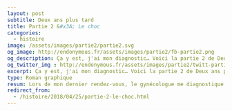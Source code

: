 ```yaml
---
layout: post
subtitle: Deux ans plus tard
title: Partie 2 &#x3A; Le choc
categories:
  - histoire
image: /assets/images/partie2/partie2.svg
og_image: http://endonymous.fr/assets/images/partie2/fb-partie2.png
og_description: Ça y est, j'ai mon diagnostic… Voici la partie 2 de Deux ans plus tard, le choc.
og_twitter_img : http://endonymous.fr/assets/images/partie2/twitt-partie2.png
excerpt: Ça y est, j'ai mon diagnostic… Voici la partie 2 de Deux ans plus tard, le choc.
type: Roman graphique
resum: Lors de mon dernier rendez-vous, le gynécologue me diagnostique une endométriose qui est une maladie gynécologique chronique. Les quelques jour après ce rendez-vous sont étranges. J'ai du mal à réaliser ce que cela signifie mais je sais que cela va changer ma vie.
redirect_from:
  - /histoire/2018/04/25/partie-2-le-choc.html
---
```


<div>
    <img class="img-fluid" src="/assets/images/partie2/02- (1).png" alt="">
    <img class="img-fluid" src="/assets/images/partie2/02- (2).png" alt="">
    <img class="img-fluid" src="/assets/images/partie2/02- (3).png" alt="">
    <img class="img-fluid" src="/assets/images/partie2/02- (4).png" alt="">
    <img class="img-fluid" src="/assets/images/partie2/02- (5).png" alt="">
    <img class="img-fluid" src="/assets/images/partie2/02- (6).png" alt="">
    <img class="img-fluid" src="/assets/images/partie2/02- (7).png" alt="">
    <img class="img-fluid" src="/assets/images/partie2/02- (8).png" alt="">
    <img class="img-fluid" src="/assets/images/partie2/02- (9).png" alt="">
    <img class="img-fluid" src="/assets/images/partie2/02- (10).png" alt="">
    <img class="img-fluid" src="/assets/images/partie2/02- (11).png" alt="">
    <img class="img-fluid" src="/assets/images/partie2/02- (12).png" alt="">
</div>
